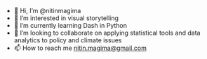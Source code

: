 - 👋 Hi, I’m @nitinmagima
- 👀 I’m interested in visual storytelling
- 🌱 I’m currently learning Dash in Python
- 💞️ I’m looking to collaborate on applying statistical tools and data analytics to policy and climate issues
- 📫 How to reach me nitin.magima@gmail.com
